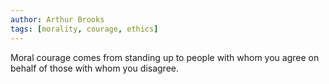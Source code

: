 ```yaml
---
author: Arthur Brooks
tags: [morality, courage, ethics]
---
```

Moral courage comes from standing up to people with whom you agree on behalf of those with whom you disagree.


